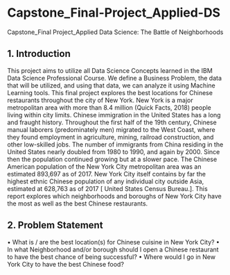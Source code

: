 # Capstone_Final-Project_Applied-DS
Capstone_Final Project_Applied Data Science: The Battle of Neighborhoods
## 1.	Introduction
This project aims to utilize all Data Science Concepts learned in the IBM Data Science Professional Course. We define a Business Problem, the data that will be utilized, and using that data, we can analyze it using Machine Learning tools. 
This final project explores the best locations for Chinese restaurants throughout the city of New York. New York is a major metropolitan area with more than 8.4 million (Quick Facts, 2018) people living within city limits. 
Chinese immigration in the United States has a long and fraught history. Throughout the first half of the 19th century, Chinese manual laborers (predominately men) migrated to the West Coast, where they found employment in agriculture, mining, railroad construction, and other low-skilled jobs. The number of immigrants from China residing in the United States nearly doubled from 1980 to 1990, and again by 2000. Since then the population continued growing but at a slower pace.
The Chinese American population of the New York City metropolitan area was an estimated 893,697 as of 2017. New York City itself contains by far the highest ethnic Chinese population of any individual city outside Asia,  estimated  at  628,763   as  of        2017  [ United States Census Bureau.].
This report explores which neighborhoods and boroughs of New York City have the most as well as the best Chinese restaurants. 

## 2.	Problem Statement
•	What is / are the best location(s) for Chinese cuisine in New York City?
•	In what Neighborhood and/or borough should I open a Chinese restaurant to have the best chance of being successful?
•	Where would I go in New York City to have the best Chinese food?
